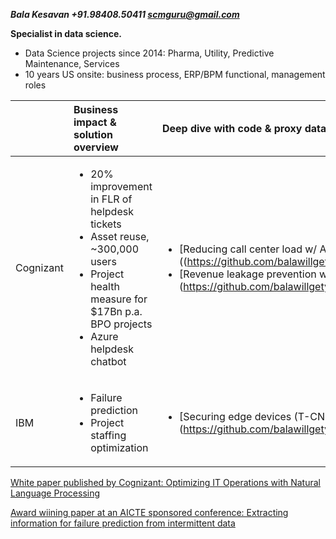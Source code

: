 ***Bala Kesavan +91.98408.50411 scmguru@gmail.com***

**Specialist in data science.**

<ul><li>Data Science projects since 2014: Pharma, Utility, Predictive Maintenance, Services</li><li>10 years US onsite: business process, ERP/BPM functional, management roles</li></ul>
  
|  |Business impact & solution overview | Deep dive with code & proxy data |
| :------------ | :------------ | :------------ |
| Cognizant | <ul><li> 20% improvement in FLR of helpdesk tickets </li><li> Asset reuse, ~300,000 users </li><li> Project health measure for $17Bn p.a. BPO projects </li><li> Azure helpdesk chatbot </li></ul> | <ul><li> [Reducing call center load w/ ARIMA] ((https://github.com/balawillgetyou/2021/blob/main/timeSeriesAnalysisRestaurantData.ipynb)) </li><li> [Revenue leakage prevention w/ LSTM & BERT] (https://github.com/balawillgetyou/2021/blob/main/LSTMGloVeTextClassifier.ipynb) </li></ul> |
| IBM | <ul><li> Failure prediction </li><li> Project staffing optimization </li></ul> | <ul><li> [Securing edge devices (T-CNN Auto Encoder)] (https://github.com/balawillgetyou/2021/blob/main/anomalyDetection20210203.ipynb) </li></ul> |

[White paper published by Cognizant: Optimizing IT Operations with Natural Language Processing](https://www.cognizant.com/whitepapers/optimizing-it-operations-with-natural-language-processing-codex4914.pdf)

[Award wiining paper at an AICTE sponsored conference: Extracting information for failure prediction from intermittent data](https://github.com/balawillgetyou/dy/blob/master/FailurePredictionSMART.pdf)

